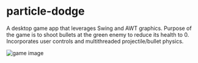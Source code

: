 # particle-dodge
A desktop game app that leverages Swing and AWT graphics. Purpose of the game is to shoot bullets at the green enemy to reduce its health to 0. Incorporates user controls and multithreaded projectile/bullet physics.

![game image](http://code.bcp.org/clubs/programming/images/game.png)

